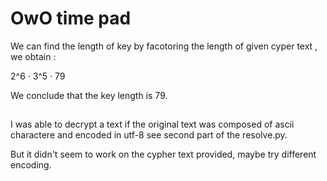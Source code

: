 # OwO time pad 

We can find the length of key by facotoring the length of given cyper text , we obtain : 
 
 2^6 · 3^5 · 79

We conclude that the key length is 79.

##

I was able to decrypt a text if the original text was composed of ascii charactere and encoded in utf-8 see second part of the resolve.py.

But it didn't seem to work on the cypher text provided, maybe try different encoding. 

#
